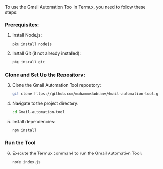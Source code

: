 To use the Gmail Automation Tool in Termux, you need to follow these steps:

### Prerequisites:

1. Install Node.js:
   ```bash
   pkg install nodejs
   ```

2. Install Git (if not already installed):
   ```bash
   pkg install git
   ```

### Clone and Set Up the Repository:

3. Clone the Gmail Automation Tool repository:
   ```bash
   git clone https://github.com/muhammedadnanv/Gmail-automation-tool.git
   ```

4. Navigate to the project directory:
   ```bash
   cd Gmail-automation-tool
   ```

5. Install dependencies:
   ```bash
   npm install
   ```



### Run the Tool:

6. Execute the Termux command to run the Gmail Automation Tool:
   ```bash
   node index.js
